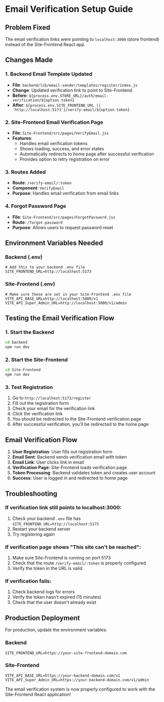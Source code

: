 # Email Verification Setup Guide

## Problem Fixed
The email verification links were pointing to `localhost:3000` (store frontend) instead of the Site-Frontend React app.

## Changes Made

### 1. Backend Email Template Updated
- **File**: `backend/lib/email-sender/templates/register/index.js`
- **Change**: Updated verification link to point to Site-Frontend
- **Before**: `${process.env.STORE_URL}/auth/email-verification/${option.token}`
- **After**: `${process.env.SITE_FRONTEND_URL || 'http://localhost:5173'}/verify-email/${option.token}`

### 2. Site-Frontend Email Verification Page
- **File**: `Site-Frontend/src/pages/VerifyEmail.jsx`
- **Features**:
  - Handles email verification tokens
  - Shows loading, success, and error states
  - Automatically redirects to home page after successful verification
  - Provides option to retry registration on error

### 3. Routes Added
- **Route**: `/verify-email/:token`
- **Component**: `VerifyEmail`
- **Purpose**: Handles email verification from email links

### 4. Forgot Password Page
- **File**: `Site-Frontend/src/pages/ForgotPassword.jsx`
- **Route**: `/forgot-password`
- **Purpose**: Allows users to request password reset

## Environment Variables Needed

### Backend (.env)
```env
# Add this to your backend .env file
SITE_FRONTEND_URL=http://localhost:5173
```

### Site-Frontend (.env)
```env
# Make sure these are set in your Site-Frontend .env file
VITE_API_BASE_URL=http://localhost:5000/v1
VITE_API_Super_Admin_URL=http://localhost:5000/v1/admin
```

## Testing the Email Verification Flow

### 1. Start the Backend
```bash
cd backend
npm run dev
```

### 2. Start the Site-Frontend
```bash
cd Site-Frontend
npm run dev
```

### 3. Test Registration
1. Go to `http://localhost:5173/register`
2. Fill out the registration form
3. Check your email for the verification link
4. Click the verification link
5. You should be redirected to the Site-Frontend verification page
6. After successful verification, you'll be redirected to the home page

## Email Verification Flow

1. **User Registration**: User fills out registration form
2. **Email Sent**: Backend sends verification email with token
3. **Email Link**: User clicks link in email
4. **Verification Page**: Site-Frontend loads verification page
5. **Token Processing**: Backend validates token and creates user account
6. **Success**: User is logged in and redirected to home page

## Troubleshooting

### If verification link still points to localhost:3000:
1. Check your backend `.env` file has `SITE_FRONTEND_URL=http://localhost:5173`
2. Restart your backend server
3. Try registering again

### If verification page shows "This site can't be reached":
1. Make sure Site-Frontend is running on port 5173
2. Check that the route `/verify-email/:token` is properly configured
3. Verify the token in the URL is valid

### If verification fails:
1. Check backend logs for errors
2. Verify the token hasn't expired (15 minutes)
3. Check that the user doesn't already exist

## Production Deployment

For production, update the environment variables:

### Backend
```env
SITE_FRONTEND_URL=https://your-site-frontend-domain.com
```

### Site-Frontend
```env
VITE_API_BASE_URL=https://your-backend-domain.com/v1
VITE_API_Super_Admin_URL=https://your-backend-domain.com/v1/admin
```

The email verification system is now properly configured to work with the Site-Frontend React application!
